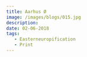 ```yaml
---
title: Aarhus Ø
image: /images/blogs/015.jpg
description:
date: 02-06-2018
tags:
   - Easterneuropification
   - Print  
---
```

